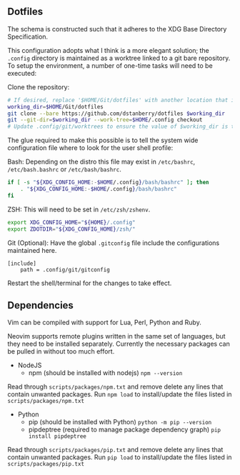 Dotfiles
--------

The schema is constructed such that it adheres to the XDG Base Directory Specification.

This configuration adopts what I think is a more elegant solution; the `.config` directory is maintained as a worktree linked to a git bare repository. To setup the environment, a number of one-time tasks will need to be executed:

Clone the repository:

```bash
# If desired, replace '$HOME/Git/dotfiles' with another location that is preferred.
working_dir=$HOME/Git/dotfiles
git clone --bare https://github.com/dstanberry/dotfiles $working_dir
git --git-dir=$working_dir --work-tree=$HOME/.config checkout
# Update .config/git/worktrees to ensure the value of $working_dir is the same.
```

The glue required to make this possible is to tell the system wide configuration file where to look for the user shell profile:

Bash:
Depending on the distro this file may exist in `/etc/bashrc`, `/etc/bash.bashrc` or `/etc/bash/bashrc`.

```bash
if [ -s "${XDG_CONFIG_HOME:-$HOME/.config}/bash/bashrc" ]; then
    . "${XDG_CONFIG_HOME:-$HOME/.config}/bash/bashrc"
fi
```

ZSH:
This will need to be set in `/etc/zsh/zshenv`.

```zsh
export XDG_CONFIG_HOME="${HOME}/.config"
export ZDOTDIR="${XDG_CONFIG_HOME}/zsh/"
```

Git (Optional):
Have the global `.gitconfig` file include the configurations maintained here.

```gitconfig
[include]
    path = .config/git/gitconfig
```

Restart the shell/terminal for the changes to take effect.

Dependencies
------------
 Vim can be compiled with support for Lua, Perl, Python and Ruby.
 
 Neovim supports remote plugins written in the same set of languages, but they need to be installed separately. Currently the necessary packages can be pulled in without too much effort.
 
- NodeJS
   - npm (should be installed with nodejs) `npm --version`

Read through `scripts/packages/npm.txt` and remove delete any lines that contain unwanted packages.
Run `npm load` to install/update the files listed in `scripts/packages/npm.txt`

 - Python
   - pip (should be installed with Python) `python -m pip --version`
   - pipdeptree (required to manage package dependency graph) `pip install pipdeptree`

Read through `scripts/packages/pip.txt` and remove delete any lines that contain unwanted packages.
Run `pip load` to install/update the files listed in `scripts/packages/pip.txt`
